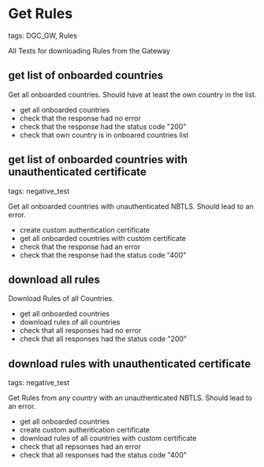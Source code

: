 # Get Rules

tags: DGC_GW, Rules

All Tests for downloading Rules from the Gateway

## get list of onboarded countries

Get all onboarded countries. Should have at least the own country in the list.

* get all onboarded countries
* check that the response had no error
* check that the response had the status code "200"
* check that own country is in onboared countries list

## get list of onboarded countries with unauthenticated certificate

tags: negative_test

Get all onboarded countries with unauthenticated NBTLS. Should lead to an error.

* create custom authentication certificate
* get all onboarded countries with custom certificate
* check that the response had an error
* check that the response had the status code "400"

## download all rules

Download Rules of all Countries.

* get all onboarded countries
* download rules of all countries
* check that all responses had no error
* check that all responses had the status code "200"


## download rules with unauthenticated certificate

tags: negative_test

Get Rules from any country with an unauthenticated NBTLS. Should lead to an error.

* get all onboarded countries
* create custom authentication certificate
* download rules of all countries with custom certificate
* check that all repsonses had an error
* check that all responses had the status code "400"
